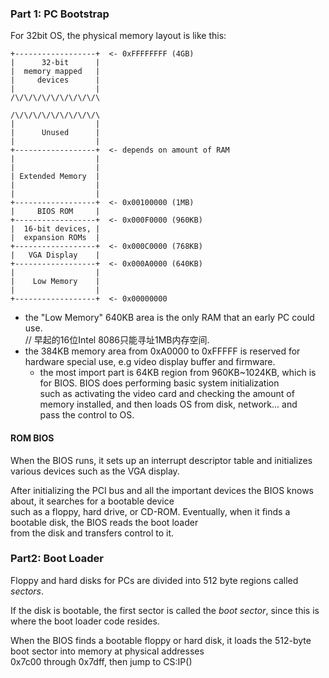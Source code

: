 ### Part 1: PC Bootstrap 

For 32bit OS, the physical memory layout is like this:

```
+------------------+  <- 0xFFFFFFFF (4GB)
|      32-bit      |
|  memory mapped   |
|     devices      |
|                  |
/\/\/\/\/\/\/\/\/\/\

/\/\/\/\/\/\/\/\/\/\
|                  |
|      Unused      |
|                  |
+------------------+  <- depends on amount of RAM
|                  |
|                  |
| Extended Memory  |
|                  |
|                  |
+------------------+  <- 0x00100000 (1MB)
|     BIOS ROM     |
+------------------+  <- 0x000F0000 (960KB)
|  16-bit devices, |
|  expansion ROMs  |
+------------------+  <- 0x000C0000 (768KB)
|   VGA Display    |
+------------------+  <- 0x000A0000 (640KB)
|                  |
|    Low Memory    |
|                  |
+------------------+  <- 0x00000000
```

- the "Low Memory" 640KB area is the only RAM that an early PC could use.   
  // 早起的16位Intel 8086只能寻址1MB内存空间.
- the 384KB memory area from 0xA0000 to 0xFFFFF is reserved for hardware special use, e.g video display buffer and firmware.
  + the most import part is 64KB region from 960KB~1024KB, which is for BIOS. BIOS does performing basic system initialization   
     such as activating the video card and checking the amount of memory installed, and then loads OS from disk, network... and   
     pass the control to OS.

#### ROM BIOS

When the BIOS runs, it sets up an interrupt descriptor table and initializes various devices such as the VGA display.

After initializing the PCI bus and all the important devices the BIOS knows about, it searches for a bootable device   
such as a floppy, hard drive, or CD-ROM. Eventually, when it finds a bootable disk, the BIOS reads the boot loader   
from the disk and transfers control to it.   

### Part2: Boot Loader

Floppy and hard disks for PCs are divided into 512 byte regions called *sectors*.

If the disk is bootable, the first sector is called the *boot sector*, since this is where the boot loader code resides. 

When the BIOS finds a bootable floppy or hard disk, it loads the 512-byte boot sector into memory at physical addresses   
0x7c00 through 0x7dff, then jump to CS:IP()
